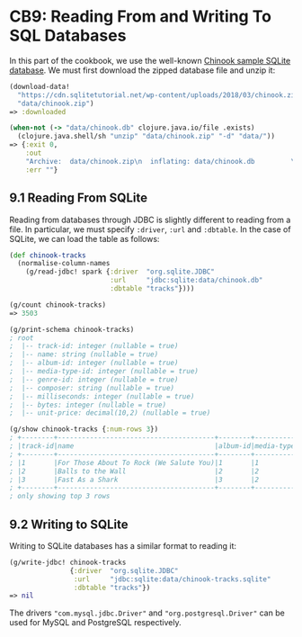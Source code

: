 # CB9: Reading From and Writing To SQL Databases

In this part of the cookbook, we use the well-known [Chinook sample SQLite database](https://www.sqlitetutorial.net/sqlite-sample-database/). We must first download the zipped database file and unzip it:

```clojure
(download-data!
  "https://cdn.sqlitetutorial.net/wp-content/uploads/2018/03/chinook.zip"
  "data/chinook.zip")
=> :downloaded

(when-not (-> "data/chinook.db" clojure.java.io/file .exists)
  (clojure.java.shell/sh "unzip" "data/chinook.zip" "-d" "data/"))
=> {:exit 0,
    :out
    "Archive:  data/chinook.zip\n  inflating: data/chinook.db         \n",
    :err ""}
```

## 9.1 Reading From SQLite

Reading from databases through JDBC is slightly different to reading from a file. In particular, we must specify `:driver`, `:url` and `:dbtable`. In the case of SQLite, we can load the table as follows:

```clojure
(def chinook-tracks
  (normalise-column-names
    (g/read-jdbc! spark {:driver  "org.sqlite.JDBC"
                         :url     "jdbc:sqlite:data/chinook.db"
                         :dbtable "tracks"})))

(g/count chinook-tracks)
=> 3503

(g/print-schema chinook-tracks)
; root
;  |-- track-id: integer (nullable = true)
;  |-- name: string (nullable = true)
;  |-- album-id: integer (nullable = true)
;  |-- media-type-id: integer (nullable = true)
;  |-- genre-id: integer (nullable = true)
;  |-- composer: string (nullable = true)
;  |-- milliseconds: integer (nullable = true)
;  |-- bytes: integer (nullable = true)
;  |-- unit-price: decimal(10,2) (nullable = true)

(g/show chinook-tracks {:num-rows 3})
; +--------+---------------------------------------+--------+-------------+--------+---------------------------------------------------+------------+--------+----------+
; |track-id|name                                   |album-id|media-type-id|genre-id|composer                                           |milliseconds|bytes   |unit-price|
; +--------+---------------------------------------+--------+-------------+--------+---------------------------------------------------+------------+--------+----------+
; |1       |For Those About To Rock (We Salute You)|1       |1            |1       |Angus Young, Malcolm Young, Brian Johnson          |343719      |11170334|0.99      |
; |2       |Balls to the Wall                      |2       |2            |1       |null                                               |342562      |5510424 |0.99      |
; |3       |Fast As a Shark                        |3       |2            |1       |F. Baltes, S. Kaufman, U. Dirkscneider & W. Hoffman|230619      |3990994 |0.99      |
; +--------+---------------------------------------+--------+-------------+--------+---------------------------------------------------+------------+--------+----------+
; only showing top 3 rows
```

## 9.2 Writing to SQLite

Writing to SQLite databases has a similar format to reading it:

```clojure
(g/write-jdbc! chinook-tracks
               {:driver  "org.sqlite.JDBC"
                :url     "jdbc:sqlite:data/chinook-tracks.sqlite"
                :dbtable "tracks"})
=> nil
```

The drivers `"com.mysql.jdbc.Driver"` and `"org.postgresql.Driver"` can be used for MySQL and PostgreSQL respectively.
